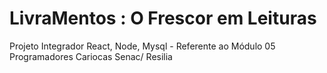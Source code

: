 # LivraMentos : O Frescor em Leituras
Projeto Integrador React, Node, Mysql - Referente ao Módulo 05 Programadores Cariocas Senac/ Resilia
